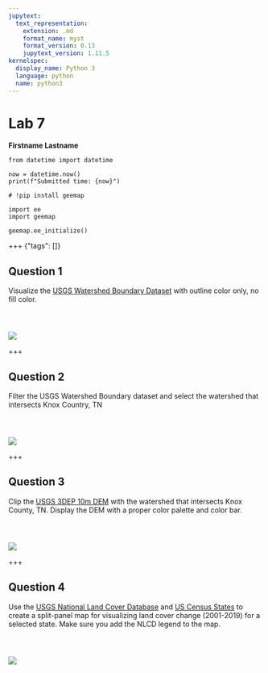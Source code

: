 ```yaml
---
jupytext:
  text_representation:
    extension: .md
    format_name: myst
    format_version: 0.13
    jupytext_version: 1.11.5
kernelspec:
  display_name: Python 3
  language: python
  name: python3
---
```


# Lab 7

**Firstname Lastname**

```{code-cell} ipython3
from datetime import datetime

now = datetime.now()
print(f"Submitted time: {now}")
```

```{code-cell} ipython3
# !pip install geemap
```

```{code-cell} ipython3
import ee
import geemap
```

```{code-cell} ipython3
geemap.ee_initialize()
```

+++ {"tags": []}

## Question 1

Visualize the [USGS Watershed Boundary Dataset](https://developers.google.com/earth-engine/datasets/catalog/USGS_WBD_2017_HUC04) with outline color only, no fill color.

```{code-cell} ipython3

```

```{code-cell} ipython3

```

```{code-cell} ipython3

```

![](https://i.imgur.com/oFyEZpD.png)

+++

## Question 2

Filter the USGS Watershed Boundary dataset and select the watershed that intersects Knox Country, TN

```{code-cell} ipython3

```

```{code-cell} ipython3

```

```{code-cell} ipython3

```

![](https://i.imgur.com/dEXq0Ci.png)

+++

## Question 3

Clip the [USGS 3DEP 10m DEM](https://developers.google.com/earth-engine/datasets/catalog/USGS_3DEP_10m) with the watershed that intersects Knox County, TN. Display the DEM with a proper color palette and color bar.

```{code-cell} ipython3

```

```{code-cell} ipython3

```

```{code-cell} ipython3

```

![](https://i.imgur.com/pXSDGrH.png)

+++

## Question 4

Use the [USGS National Land Cover Database](https://developers.google.com/earth-engine/datasets/catalog/USGS_NLCD_RELEASES_2019_REL_NLCD) and [US Census States](https://developers.google.com/earth-engine/datasets/catalog/TIGER_2018_States) to create a split-panel map for visualizing land cover change (2001-2019) for a selected state. Make sure you add the NLCD legend to the map.

```{code-cell} ipython3

```

```{code-cell} ipython3

```

```{code-cell} ipython3

```

![](https://i.imgur.com/0GNX5x3.png)
